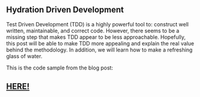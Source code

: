 Hydration Driven Development
---

Test Driven Development (TDD) is a highly powerful tool to: construct well written, maintainable, and correct code.
However, there seems to be a missing step that makes TDD appear to be less approachable. 
Hopefully, this post will be able to make TDD more appealing and explain the real value behind the methodology.
In addition, we will learn how to make a refreshing glass of water.

This is the code sample from the blog post:

## [HERE!](http://blog.acari.io/java/2018/10/10/Hydration-Driven-Devolpment.html)
